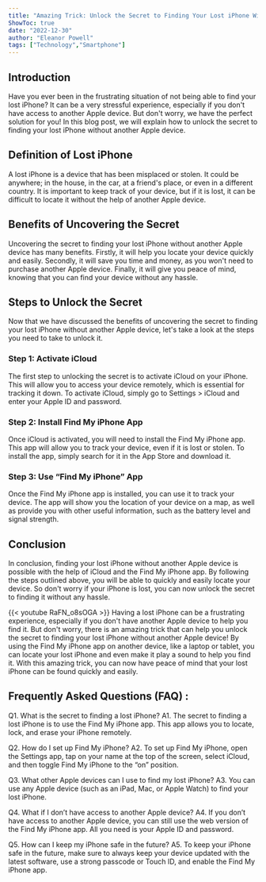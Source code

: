 ```yaml
---
title: "Amazing Trick: Unlock the Secret to Finding Your Lost iPhone Without Another Apple Device!"
ShowToc: true 
date: "2022-12-30"
author: "Eleanor Powell" 
tags: ["Technology","Smartphone"]
---
```

## Introduction

Have you ever been in the frustrating situation of not being able to find your lost iPhone? It can be a very stressful experience, especially if you don't have access to another Apple device. But don't worry, we have the perfect solution for you! In this blog post, we will explain how to unlock the secret to finding your lost iPhone without another Apple device. 

## Definition of Lost iPhone

A lost iPhone is a device that has been misplaced or stolen. It could be anywhere; in the house, in the car, at a friend's place, or even in a different country. It is important to keep track of your device, but if it is lost, it can be difficult to locate it without the help of another Apple device.

## Benefits of Uncovering the Secret

Uncovering the secret to finding your lost iPhone without another Apple device has many benefits. Firstly, it will help you locate your device quickly and easily. Secondly, it will save you time and money, as you won't need to purchase another Apple device. Finally, it will give you peace of mind, knowing that you can find your device without any hassle.

## Steps to Unlock the Secret

Now that we have discussed the benefits of uncovering the secret to finding your lost iPhone without another Apple device, let's take a look at the steps you need to take to unlock it. 

### Step 1: Activate iCloud

The first step to unlocking the secret is to activate iCloud on your iPhone. This will allow you to access your device remotely, which is essential for tracking it down. To activate iCloud, simply go to Settings > iCloud and enter your Apple ID and password.

### Step 2: Install Find My iPhone App

Once iCloud is activated, you will need to install the Find My iPhone app. This app will allow you to track your device, even if it is lost or stolen. To install the app, simply search for it in the App Store and download it.

### Step 3: Use “Find My iPhone” App

Once the Find My iPhone app is installed, you can use it to track your device. The app will show you the location of your device on a map, as well as provide you with other useful information, such as the battery level and signal strength.

## Conclusion

In conclusion, finding your lost iPhone without another Apple device is possible with the help of iCloud and the Find My iPhone app. By following the steps outlined above, you will be able to quickly and easily locate your device. So don't worry if your iPhone is lost, you can now unlock the secret to finding it without any hassle.

{{< youtube RaFN_o8sOGA >}} 
Having a lost iPhone can be a frustrating experience, especially if you don't have another Apple device to help you find it. But don't worry, there is an amazing trick that can help you unlock the secret to finding your lost iPhone without another Apple device! By using the Find My iPhone app on another device, like a laptop or tablet, you can locate your lost iPhone and even make it play a sound to help you find it. With this amazing trick, you can now have peace of mind that your lost iPhone can be found quickly and easily.

## Frequently Asked Questions (FAQ) :
Q1. What is the secret to finding a lost iPhone?
A1. The secret to finding a lost iPhone is to use the Find My iPhone app. This app allows you to locate, lock, and erase your iPhone remotely.

Q2. How do I set up Find My iPhone?
A2. To set up Find My iPhone, open the Settings app, tap on your name at the top of the screen, select iCloud, and then toggle Find My iPhone to the “on” position.

Q3. What other Apple devices can I use to find my lost iPhone?
A3. You can use any Apple device (such as an iPad, Mac, or Apple Watch) to find your lost iPhone.

Q4. What if I don’t have access to another Apple device?
A4. If you don’t have access to another Apple device, you can still use the web version of the Find My iPhone app. All you need is your Apple ID and password.

Q5. How can I keep my iPhone safe in the future?
A5. To keep your iPhone safe in the future, make sure to always keep your device updated with the latest software, use a strong passcode or Touch ID, and enable the Find My iPhone app.



